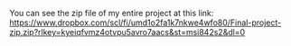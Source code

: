 You can see the zip file of my entire project at this link:    https://www.dropbox.com/scl/fi/umd1o2fa1k7nkwe4wfo80/Final-project-zip.zip?rlkey=kyeiqfvmz4otvpu5avro7aacs&st=msi842s2&dl=0
